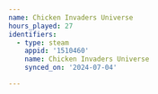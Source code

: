 ```yaml
---
name: Chicken Invaders Universe
hours_played: 27
identifiers:
  - type: steam
    appid: '1510460'
    name: Chicken Invaders Universe
    synced_on: '2024-07-04'

---
```

